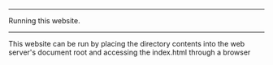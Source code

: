 ***************************
Running this website.
***************************
This website can be run by placing the directory contents into the web server's document root and accessing the index.html through a browser

